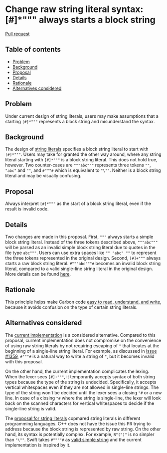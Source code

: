 # Change raw string literal syntax: [#]\*""" always starts a block string

<!--
Part of the Carbon Language project, under the Apache License v2.0 with LLVM
Exceptions. See /LICENSE for license information.
SPDX-License-Identifier: Apache-2.0 WITH LLVM-exception
-->

[Pull request](https://github.com/carbon-language/carbon-lang/pull/1360)

<!-- toc -->

## Table of contents

-   [Problem](#problem)
-   [Background](#background)
-   [Proposal](#proposal)
-   [Details](#details)
-   [Rationale](#rationale)
-   [Alternatives considered](#alternatives-considered)

<!-- tocstop -->

## Problem

Under current design of string literals, users may make assumptions that a
starting `[#]*"""` represents a block string and misunderstand the syntax.

## Background

The design of
[string literals](https://github.com/carbon-language/carbon-lang/blob/trunk/docs/design/lexical_conventions/string_literals.md)
specifies a block string literal to start with `[#]*"""`. Users may take for
granted the other way around, where any string literal starting with `[#]*"""`
is a block string literal. This does not hold true, however. Two counter-cases
are `"""abc"""` represents three tokens `""`, `"abc"` and `""`, and `#"""#`
which is equivalent to `"\""`. Neither is a block string literal and may be
visually confusing.

## Proposal

Always interpret `[#]*"""` as the start of a block string literal, even if the
result is invalid code.

## Details

Two changes are made in this proposal. First, `"""` always starts a simple block
string literal. Instead of the three tokens described above, `"""abc"""` will be
parsed as an invalid simple block string literal due to quotes in the file type
`abc"""`. Users can use extra spaces like `"" "abc" ""` to represent the three
tokens represented in the original design. Second, `[#]+"""` always starts a raw
block string literal. `#"""abc"""#` becomes an invalid block string literal,
compared to a valid single-line string literal in the original design. More
details can be found
[here](/docs/design/lexical_conventions/string_literals.md).

## Rationale

This principle helps make Carbon code
[easy to read, understand, and write](/docs/project/goals.md#code-that-is-easy-to-read-understand-and-write),
because it avoids confusion on the type of certain string literals.

## Alternatives considered

The
[current implementation](https://github.com/carbon-language/carbon-lang/blob/trunk/docs/design/lexical_conventions/string_literals.md)
is a considered alternative. Compared to this proposal, current implementation
does not compromise on the convenience of using raw string literals by not
requiring escaping of `"` that locates at the beginning of a single-line string
literal. For example, as discussed in
[issue #1359](https://github.com/carbon-language/carbon-lang/issues/1359),
`#"""#` is a natural way to write a string of `"`, but it becomes invalid with
this proposal.

On the other hand, the current implementation complicates the lexing. When the
lexer sees `[#]+"""`, it temporarily accepts syntax of both string types because
the type of the string is undecided. Specifically, it accepts vertical
whitespaces even if they are not allowed in single-line strings. The type of the
string won't be decided until the lexer sees a closing `"#` or a new line. In
case of a closing `"#` where the string is single-line, the lexer will look back
on the scanned characters for vertical whitespaces to decide if the single-line
string is valid.

The [proposal for string literals](/proposals/p0199.md) copmared string literals
in different programming languages. C++ does not have the issue this PR trying
to address because the block string is represented by raw string. On the other
hand, its syntax is potentially complex. For example, `R"(")"` is no simpler
than `"\""`. Swift takes `#""""#` as
[valid simple string](https://sourcegraph.com/search?q=context:global+file:%5C.swift%24+%23%22%22%22%22%23&patternType=literal)
and the current implementation is inspired by it.
